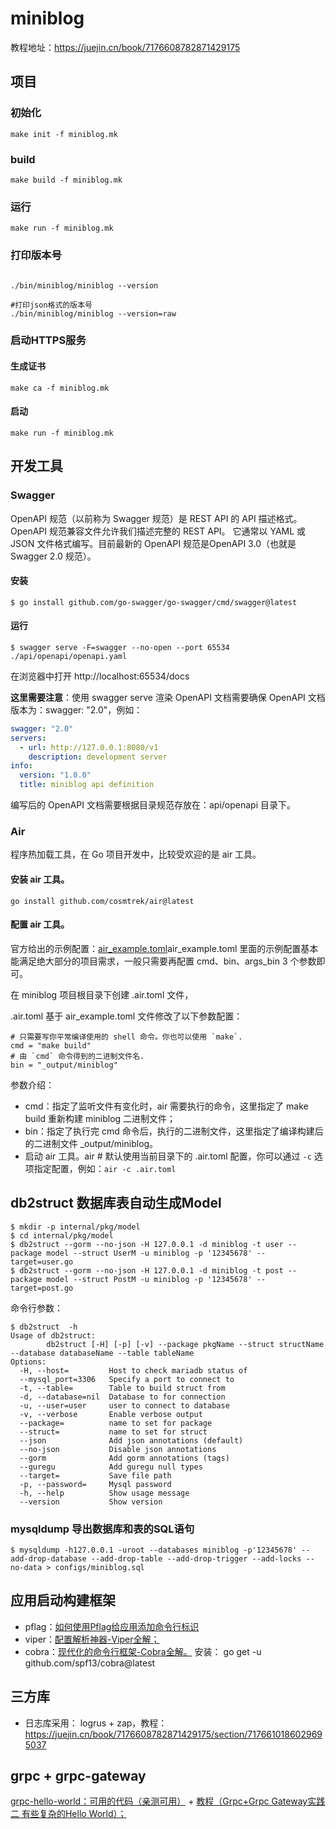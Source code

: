 
# miniblog
教程地址：https://juejin.cn/book/7176608782871429175


## 项目

### 初始化
```shell
make init -f miniblog.mk
```
### build

```shell
make build -f miniblog.mk
```

### 运行
```shell
make run -f miniblog.mk
```

### 打印版本号
```shell

./bin/miniblog/miniblog --version

#打印json格式的版本号
./bin/miniblog/miniblog --version=raw 

```


### 启动HTTPS服务
#### 生成证书
`make ca -f miniblog.mk`

#### 启动
`make run -f miniblog.mk` 

## 开发工具

### Swagger 
OpenAPI 规范（以前称为 Swagger 规范）是 REST API 的 API 描述格式。 OpenAPI 规范兼容文件允许我们描述完整的 REST API。 它通常以 YAML 或 JSON 文件格式编写。目前最新的 OpenAPI 规范是OpenAPI 3.0（也就是 Swagger 2.0 规范）。

#### 安装
```shell
$ go install github.com/go-swagger/go-swagger/cmd/swagger@latest

```
#### 运行
```shell
$ swagger serve -F=swagger --no-open --port 65534 ./api/openapi/openapi.yaml
```
在浏览器中打开 http://localhost:65534/docs


**这里需要注意**：使用 swagger serve 渲染 OpenAPI 文档需要确保 OpenAPI 文档版本为：swagger: "2.0"，例如：
```yaml
swagger: "2.0"
servers:
  - url: http://127.0.0.1:8080/v1
    description: development server
info:
  version: "1.0.0"
  title: miniblog api definition

```
编写后的 OpenAPI 文档需要根据目录规范存放在：api/openapi 目录下。


### Air
程序热加载工具，在 Go 项目开发中，比较受欢迎的是 air 工具。

#### 安装 air 工具。

```shell
go install github.com/cosmtrek/air@latest
```
#### 配置 air 工具。
官方给出的示例配置：[air_example.toml](https://github.com/cosmtrek/air/blob/master/air_example.toml)air_example.toml 里面的示例配置基本能满足绝大部分的项目需求，一般只需要再配置 cmd、bin、args_bin 3 个参数即可。

在 miniblog 项目根目录下创建 .air.toml 文件，

.air.toml 基于 air_example.toml 文件修改了以下参数配置：

```shell
# 只需要写你平常编译使用的 shell 命令。你也可以使用 `make`.
cmd = "make build"
# 由 `cmd` 命令得到的二进制文件名.
bin = "_output/miniblog"
```
参数介绍：
- cmd：指定了监听文件有变化时，air 需要执行的命令，这里指定了 make build 重新构建 miniblog 二进制文件；
- bin：指定了执行完 cmd 命令后，执行的二进制文件，这里指定了编译构建后的二进制文件 _output/miniblog。
- 启动 air 工具。air # 默认使用当前目录下的 .air.toml 配置，你可以通过 `-c` 选项指定配置，例如：`air -c .air.toml`


## db2struct 数据库表自动生成Model

```shell
$ mkdir -p internal/pkg/model
$ cd internal/pkg/model
$ db2struct --gorm --no-json -H 127.0.0.1 -d miniblog -t user --package model --struct UserM -u miniblog -p '12345678' --target=user.go
$ db2struct --gorm --no-json -H 127.0.0.1 -d miniblog -t post --package model --struct PostM -u miniblog -p '12345678' --target=post.go
```
命令行参数：
```shell
$ db2struct  -h
Usage of db2struct:
        db2struct [-H] [-p] [-v] --package pkgName --struct structName --database databaseName --table tableName
Options:
  -H, --host=         Host to check mariadb status of
  --mysql_port=3306   Specify a port to connect to
  -t, --table=        Table to build struct from
  -d, --database=nil  Database to for connection
  -u, --user=user     user to connect to database
  -v, --verbose       Enable verbose output
  --package=          name to set for package
  --struct=           name to set for struct
  --json              Add json annotations (default)
  --no-json           Disable json annotations
  --gorm              Add gorm annotations (tags)
  --guregu            Add guregu null types
  --target=           Save file path
  -p, --password=     Mysql password
  -h, --help          Show usage message
  --version           Show version

```

### mysqldump 导出数据库和表的SQL语句

```shell
$ mysqldump -h127.0.0.1 -uroot --databases miniblog -p'12345678' --add-drop-database --add-drop-table --add-drop-trigger --add-locks --no-data > configs/miniblog.sql
```


## 应用启动构建框架

- pflag：[如何使用Pflag给应用添加命令行标识](https://github.com/marmotedu/geekbang-go/blob/master/%E5%A6%82%E4%BD%95%E4%BD%BF%E7%94%A8Pflag%E7%BB%99%E5%BA%94%E7%94%A8%E6%B7%BB%E5%8A%A0%E5%91%BD%E4%BB%A4%E8%A1%8C%E6%A0%87%E8%AF%86.md)
- viper：[配置解析神器-Viper全解；](https://github.com/marmotedu/geekbang-go/blob/master/%E9%85%8D%E7%BD%AE%E8%A7%A3%E6%9E%90%E7%A5%9E%E5%99%A8-Viper%E5%85%A8%E8%A7%A3.md)
- cobra：[现代化的命令行框架-Cobra全解。](https://github.com/marmotedu/geekbang-go/blob/master/%E7%8E%B0%E4%BB%A3%E5%8C%96%E7%9A%84%E5%91%BD%E4%BB%A4%E8%A1%8C%E6%A1%86%E6%9E%B6-Cobra%E5%85%A8%E8%A7%A3.md)
  安装： go get -u github.com/spf13/cobra@latest

## 三方库
- 日志库采用： logrus + zap，教程：https://juejin.cn/book/7176608782871429175/section/7176610186029695037

## grpc + grpc-gateway 
[grpc-hello-world：可用的代码（亲测可用）](https://github.com/eddycjy/grpc-hello-world) + [教程（Grpc+Grpc Gateway实践二 有些复杂的Hello World）；](https://segmentfault.com/a/1190000013408485)